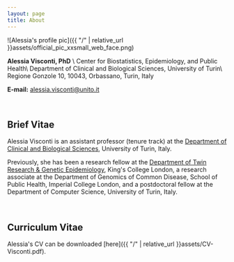 ```yaml
---
layout: page
title: About
---
```


![Alessia's profile pic]({{ "/" | relative_url }}assets/official_pic_xxsmall_web_face.png)

**Alessia Visconti, PhD** \\
Center for Biostatistics, Epidemiology, and Public Health\\
Department of Clinical and Biological Sciences, University of Turin\\
Regione Gonzole 10, 10043, Orbassano, Turin, Italy

**E-mail:** [alessia.visconti@unito.it](mailto:alessia.visconti@unito.it)

<br> 

## Brief Vitae

Alessia Visconti is an assistant professor (tenure track) at the [Department of Clinical and Biological Sciences](https://www.clinbio.unito.it/do/home.pl), University of Turin, Italy. 

Previously, she has been a research fellow at the [Department of Twin Research & Genetic Epidemiology](http://www.twinsuk.ac.uk/), King's College London, a research associate at the Department of Genomics of Common Disease, School of Public Health, Imperial College London, and a postdoctoral fellow at the Department of Computer Science, University of Turin, Italy.


<br> 

## Curriculum Vitae

Alessia's CV can be downloaded [here]({{ "/" | relative_url }}assets/CV-Visconti.pdf).
